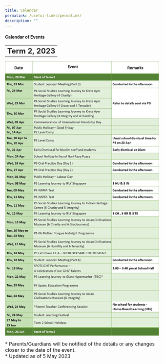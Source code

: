 ```yaml
---
title: Calendar
permalink: /useful-links/permalink/
description: ""
---
```

#### **Calendar of Events**

<table>
	<tbody><tr>
		<th><font size="5">  
     Term 2, 2023
 </font></th>
</tr>

</tbody></table>

![](/images/Calendar%202023/term2%20for%20website_4%20may%202023.jpg)

<font size="3">  
      * Parents/Guardians will be notified of the details or any changes closer to the date of the event.
</font><font size="3"><br>
</font><font size="3">
			* Updated as of 5 May 2023
</font><table>
	<tbody>
		<tr>
		</tr><tr></tr>
</tbody></table>